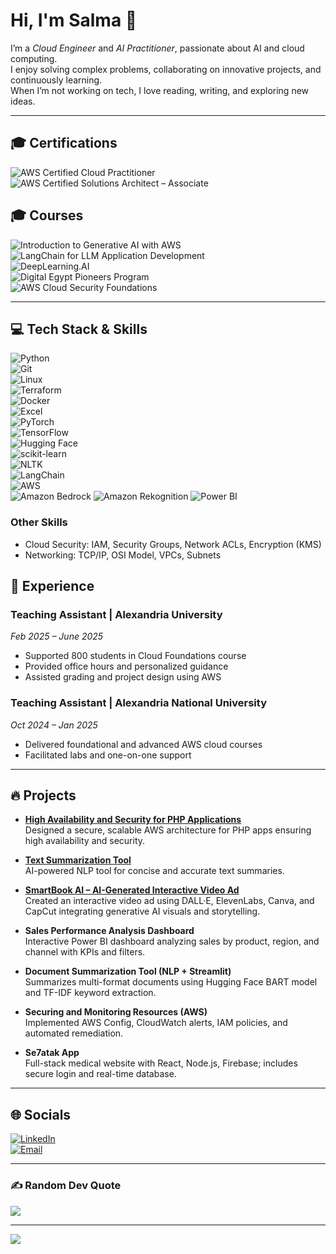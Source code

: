# Hi, I'm Salma 👋  
I’m a *Cloud Engineer* and *AI Practitioner*, passionate about AI and cloud computing.  
I enjoy solving complex problems, collaborating on innovative projects, and continuously learning.  
When I’m not working on tech, I love reading, writing, and exploring new ideas.

---

## 🎓 Certifications

![AWS Certified Cloud Practitioner](https://img.shields.io/badge/AWS%20Cloud%20Practitioner-%23FF9900?style=for-the-badge&logo=amazon-aws&logoColor=white)  
![AWS Certified Solutions Architect – Associate](https://img.shields.io/badge/AWS%20Solutions%20Architect%20--%20Associate-%23FF9900?style=for-the-badge&logo=amazon-aws&logoColor=white) 

## 🎓 Courses
![Introduction to Generative AI with AWS](https://img.shields.io/badge/Generative%20AI%20with%20AWS-%23007ACC?style=for-the-badge&logo=udacity&logoColor=blue)  
![LangChain for LLM Application Development](https://img.shields.io/badge/LangChain-0098D3?style=for-the-badge&logo=python&logoColor=green)  
![DeepLearning.AI](https://img.shields.io/badge/DeepLearning.AI-%230072C6?style=for-the-badge&logo=deeplearning-ai&logoColor=white)  
![Digital Egypt Pioneers Program](https://img.shields.io/badge/Digital%20Egypt%20Pioneers-%2300A859?style=for-the-badge&logo=government&logoColor=white)  
![AWS Cloud Security Foundations](https://img.shields.io/badge/AWS%20Cloud%20Security-%23FF9900?style=for-the-badge&logo=amazon-aws&logoColor=white)  

---

## 💻 Tech Stack & Skills

![Python](https://img.shields.io/badge/python-3670A0?style=for-the-badge&logo=python&logoColor=ffdd54)  
![Git](https://img.shields.io/badge/git-%23F05033.svg?style=for-the-badge&logo=git&logoColor=white)  
![Linux](https://img.shields.io/badge/Linux-FCC624?style=for-the-badge&logo=linux&logoColor=black)  
![Terraform](https://img.shields.io/badge/Terraform-623CE4?style=for-the-badge&logo=terraform&logoColor=white)  
![Docker](https://img.shields.io/badge/Docker-%230db7ed.svg?style=for-the-badge&logo=docker&logoColor=white)  
![Excel](https://img.shields.io/badge/Excel-217346?style=for-the-badge&logo=microsoft-excel&logoColor=white)  
![PyTorch](https://img.shields.io/badge/PyTorch-%23EE4C2C.svg?style=for-the-badge&logo=PyTorch&logoColor=white)  
![TensorFlow](https://img.shields.io/badge/TensorFlow-%23FF6F00.svg?style=for-the-badge&logo=TensorFlow&logoColor=white)  
![Hugging Face](https://img.shields.io/badge/HuggingFace-%23FFBF00.svg?style=for-the-badge&logo=huggingface&logoColor=black)  
![scikit-learn](https://img.shields.io/badge/scikit--learn-%23F7931E.svg?style=for-the-badge&logo=scikit-learn&logoColor=white)  
![NLTK](https://img.shields.io/badge/NLTK-0098D3?style=for-the-badge&logo=python&logoColor=white)  
![LangChain](https://img.shields.io/badge/LangChain-0098D3?style=for-the-badge&logo=python&logoColor=green)  
![AWS](https://img.shields.io/badge/AWS-%23FF9900.svg?style=for-the-badge&logo=amazon-aws&logoColor=white)   
![Amazon Bedrock](https://img.shields.io/badge/Amazon%20Bedrock-0098D3?style=for-the-badge&logo=amazon-aws&logoColor=red)
![Amazon Rekognition](https://img.shields.io/badge/Amazon%20Bedrock-0098D3?style=for-the-badge&logo=amazon-aws&logoColor=mint)
![Power BI](https://img.shields.io/badge/Power%20BI-F2C811?style=for-the-badge&logo=microsoft-power-bi&logoColor=black)


### Other Skills  
- Cloud Security: IAM, Security Groups, Network ACLs, Encryption (KMS)  
- Networking: TCP/IP, OSI Model, VPCs, Subnets  






## 💼 Experience

 

### Teaching Assistant | Alexandria University  
*Feb 2025 – June 2025*  
- Supported 800 students in Cloud Foundations course  
- Provided office hours and personalized guidance  
- Assisted grading and project design using AWS  

### Teaching Assistant | Alexandria National University  
*Oct 2024 – Jan 2025*  
- Delivered foundational and advanced AWS cloud courses  
- Facilitated labs and one-on-one support  

---

## 🔥 Projects

- **[High Availability and Security for PHP Applications](https://github.com/Salma22C/awsprojects/tree/main/High%20Availability%20and%20Security%20for%20PHP%20Applications%20)**  
  Designed a secure, scalable AWS architecture for PHP apps ensuring high availability and security.

- **[Text Summarization Tool](https://github.com/Salma22C/AIprojects/blob/main/Text%20Summarization%20Tool/%20textsumm.py)**  
  AI-powered NLP tool for concise and accurate text summaries.

- **[SmartBook AI – AI-Generated Interactive Video Ad](https://drive.google.com/file/d/1hVCBrN2lwGb4EfjzW1cQUwJD9IRsgr1w/view?usp=sharing)**  
  Created an interactive video ad using DALL·E, ElevenLabs, Canva, and CapCut integrating generative AI visuals and storytelling.

- **Sales Performance Analysis Dashboard**  
  Interactive Power BI dashboard analyzing sales by product, region, and channel with KPIs and filters.

- **Document Summarization Tool (NLP + Streamlit)**  
  Summarizes multi-format documents using Hugging Face BART model and TF-IDF keyword extraction.

- **Securing and Monitoring Resources (AWS)**  
  Implemented AWS Config, CloudWatch alerts, IAM policies, and automated remediation.

- **Se7atak App**  
  Full-stack medical website with React, Node.js, Firebase; includes secure login and real-time database.

---

## 🌐 Socials

[![LinkedIn](https://img.shields.io/badge/LinkedIn-%230077B5.svg?logo=linkedin&logoColor=white)](https://linkedin.com/in/salma-mohamed-kassem)  
[![Email](https://img.shields.io/badge/Email-D14836?logo=gmail&logoColor=white)](mailto:salmakassem6@gmail.com)  

---

### ✍ Random Dev Quote  
![](https://quotes-github-readme.vercel.app/api?type=horizontal&theme=radical)

---

[![](https://visitcount.itsvg.in/api?id=SalmaMohamed22&icon=0&color=0)](https://visitcount.itsvg.in)
